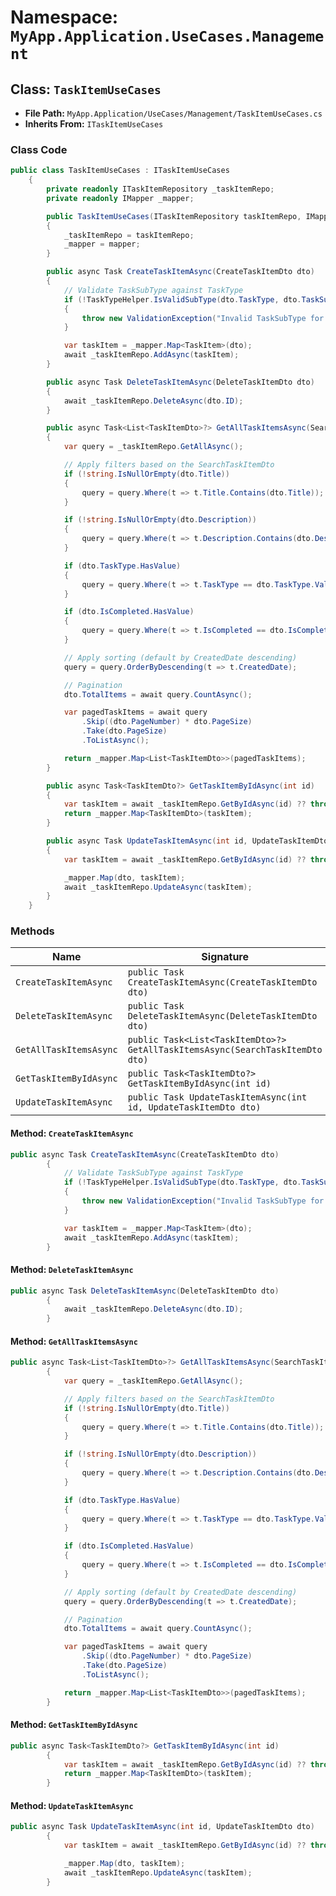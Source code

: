 # Namespace: `MyApp.Application.UseCases.Management`

## Class: `TaskItemUseCases`

- **File Path:** `MyApp.Application/UseCases/Management/TaskItemUseCases.cs`
- **Inherits From:** `ITaskItemUseCases`

### Class Code

```csharp
public class TaskItemUseCases : ITaskItemUseCases
    {
        private readonly ITaskItemRepository _taskItemRepo;
        private readonly IMapper _mapper;

        public TaskItemUseCases(ITaskItemRepository taskItemRepo, IMapper mapper)
        {
            _taskItemRepo = taskItemRepo;
            _mapper = mapper;
        }

        public async Task CreateTaskItemAsync(CreateTaskItemDto dto)
        {
            // Validate TaskSubType against TaskType
            if (!TaskTypeHelper.IsValidSubType(dto.TaskType, dto.TaskSubType))
            {
                throw new ValidationException("Invalid TaskSubType for the given TaskType.");
            }

            var taskItem = _mapper.Map<TaskItem>(dto);
            await _taskItemRepo.AddAsync(taskItem);
        }

        public async Task DeleteTaskItemAsync(DeleteTaskItemDto dto)
        {
            await _taskItemRepo.DeleteAsync(dto.ID);
        }

        public async Task<List<TaskItemDto>?> GetAllTaskItemsAsync(SearchTaskItemDto dto)
        {
            var query = _taskItemRepo.GetAllAsync();

            // Apply filters based on the SearchTaskItemDto
            if (!string.IsNullOrEmpty(dto.Title))
            {
                query = query.Where(t => t.Title.Contains(dto.Title));
            }

            if (!string.IsNullOrEmpty(dto.Description))
            {
                query = query.Where(t => t.Description.Contains(dto.Description));
            }

            if (dto.TaskType.HasValue)
            {
                query = query.Where(t => t.TaskType == dto.TaskType.Value);
            }

            if (dto.IsCompleted.HasValue)
            {
                query = query.Where(t => t.IsCompleted == dto.IsCompleted.Value);
            }

            // Apply sorting (default by CreatedDate descending)
            query = query.OrderByDescending(t => t.CreatedDate);

            // Pagination
            dto.TotalItems = await query.CountAsync();

            var pagedTaskItems = await query
                .Skip((dto.PageNumber) * dto.PageSize)
                .Take(dto.PageSize)
                .ToListAsync();

            return _mapper.Map<List<TaskItemDto>>(pagedTaskItems);
        }

        public async Task<TaskItemDto?> GetTaskItemByIdAsync(int id)
        {
            var taskItem = await _taskItemRepo.GetByIdAsync(id) ?? throw new NotFoundException("Task item not found");
            return _mapper.Map<TaskItemDto>(taskItem);
        }

        public async Task UpdateTaskItemAsync(int id, UpdateTaskItemDto dto)
        {
            var taskItem = await _taskItemRepo.GetByIdAsync(id) ?? throw new NotFoundException("Task item not found");

            _mapper.Map(dto, taskItem);
            await _taskItemRepo.UpdateAsync(taskItem);
        }
    }
```

### Methods

| Name | Signature |
|------|-----------|
| `CreateTaskItemAsync` | `public Task CreateTaskItemAsync(CreateTaskItemDto dto)` |
| `DeleteTaskItemAsync` | `public Task DeleteTaskItemAsync(DeleteTaskItemDto dto)` |
| `GetAllTaskItemsAsync` | `public Task<List<TaskItemDto>?> GetAllTaskItemsAsync(SearchTaskItemDto dto)` |
| `GetTaskItemByIdAsync` | `public Task<TaskItemDto?> GetTaskItemByIdAsync(int id)` |
| `UpdateTaskItemAsync` | `public Task UpdateTaskItemAsync(int id, UpdateTaskItemDto dto)` |

#### Method: `CreateTaskItemAsync`

```csharp
public async Task CreateTaskItemAsync(CreateTaskItemDto dto)
        {
            // Validate TaskSubType against TaskType
            if (!TaskTypeHelper.IsValidSubType(dto.TaskType, dto.TaskSubType))
            {
                throw new ValidationException("Invalid TaskSubType for the given TaskType.");
            }

            var taskItem = _mapper.Map<TaskItem>(dto);
            await _taskItemRepo.AddAsync(taskItem);
        }
```

#### Method: `DeleteTaskItemAsync`

```csharp
public async Task DeleteTaskItemAsync(DeleteTaskItemDto dto)
        {
            await _taskItemRepo.DeleteAsync(dto.ID);
        }
```

#### Method: `GetAllTaskItemsAsync`

```csharp
public async Task<List<TaskItemDto>?> GetAllTaskItemsAsync(SearchTaskItemDto dto)
        {
            var query = _taskItemRepo.GetAllAsync();

            // Apply filters based on the SearchTaskItemDto
            if (!string.IsNullOrEmpty(dto.Title))
            {
                query = query.Where(t => t.Title.Contains(dto.Title));
            }

            if (!string.IsNullOrEmpty(dto.Description))
            {
                query = query.Where(t => t.Description.Contains(dto.Description));
            }

            if (dto.TaskType.HasValue)
            {
                query = query.Where(t => t.TaskType == dto.TaskType.Value);
            }

            if (dto.IsCompleted.HasValue)
            {
                query = query.Where(t => t.IsCompleted == dto.IsCompleted.Value);
            }

            // Apply sorting (default by CreatedDate descending)
            query = query.OrderByDescending(t => t.CreatedDate);

            // Pagination
            dto.TotalItems = await query.CountAsync();

            var pagedTaskItems = await query
                .Skip((dto.PageNumber) * dto.PageSize)
                .Take(dto.PageSize)
                .ToListAsync();

            return _mapper.Map<List<TaskItemDto>>(pagedTaskItems);
        }
```

#### Method: `GetTaskItemByIdAsync`

```csharp
public async Task<TaskItemDto?> GetTaskItemByIdAsync(int id)
        {
            var taskItem = await _taskItemRepo.GetByIdAsync(id) ?? throw new NotFoundException("Task item not found");
            return _mapper.Map<TaskItemDto>(taskItem);
        }
```

#### Method: `UpdateTaskItemAsync`

```csharp
public async Task UpdateTaskItemAsync(int id, UpdateTaskItemDto dto)
        {
            var taskItem = await _taskItemRepo.GetByIdAsync(id) ?? throw new NotFoundException("Task item not found");

            _mapper.Map(dto, taskItem);
            await _taskItemRepo.UpdateAsync(taskItem);
        }
```

